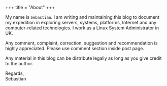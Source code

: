 +++
title = "About"
+++

My name is `Sebastian`. I am writing and maintaining this blog to document my expedition in exploring servers, systems, platforms, Internet and any computer-related technologies. I work as a Linux System Administrator in UK.

Any comment, complaint, correction, suggestion and recommendation is highly appreciated. Please use comment section inside post page.

Any material in this blog can be distribute legally as long as you give credit to the author.

Regards,  
Sebastian
